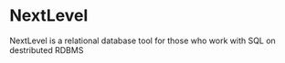 # NextLevel
NextLevel is a relational database tool for those who work with SQL on destributed RDBMS
